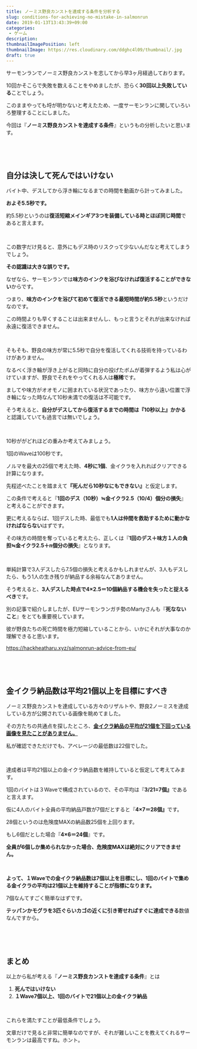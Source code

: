 ```yaml
---
title: ノーミス野良カンストを達成する条件を分析する
slug: conditions-for-achieving-no-mistake-in-salmonrun
date: 2019-01-13T13:43:39+09:00
categories: 
 - ゲーム
description: 
thumbnailImagePosition: left
thumbnailImage: https://res.cloudinary.com/ddghc4l09/thumbnail/.jpg
draft: true
---
```


<!--more-->

サーモンランでノーミス野良カンストを志してから早3ヶ月経過しております。

10回かそこらで失敗を数えることをやめましたが、恐らく<strong>30回以上失敗している</strong>ことでしょう。

このままやっても埒が明かないと考えたため、一度サーモンランに関していろいろ整理することにしました。

今回は『<strong>ノーミス野良カンストを達成する条件</strong>』というもの分析したいと思います。

&nbsp;

&nbsp;
<h2>自分は決して死んではいけない</h2>
バイト中、デスしてから浮き輪になるまでの時間を動画から計ってみました。

<strong>およそ5.5秒です。</strong>

約5.5秒というのは<strong>復活短縮メインギア3つを装備している時とほぼ同じ時間</strong>であると言えます。

&nbsp;

この数字だけ見ると、意外にもデス時のリスクって少ないんだなと考えてしまうでしょう。

<strong>その認識は大きな誤りです。</strong>

なぜなら、サーモンランでは<strong>味方のインクを浴びなければ復活することができない</strong>からです。

つまり、<strong>味方のインクを浴びて初めて復活できる最短時間が約5.5秒</strong>というだけなのです。

この時間よりも早くすることは出来ませんし、もっと言うとそれが出来なければ永遠に復活できません。

&nbsp;

そもそも、野良の味方が常に5.5秒で自分を復活してくれる技術を持っているわけがありません。

なるべく浮き輪が浮き上がると同時に自分の投げたボムが着弾するよう私は心がけていますが、野良でそれをやってくれる人は<strong>極稀</strong>です。

ましてや味方がオオモノに囲まれている状況であったり、味方から遠い位置で浮き輪になった時なんて10秒未満での復活は不可能です。

そう考えると、<strong>自分がデスしてから復活するまでの時間は『10秒以上』かかる</strong>と認識していても過言では無いでしょう。

&nbsp;

10秒ががどれほどの重みか考えてみましょう。

1回のWaveは100秒です。

ノルマを最大の25個で考えた時、<strong>4秒に1個</strong>、金イクラを入れればクリアできる計算になります。

先程述べたことを踏まえて<strong>『死んだら10秒なにもできない』</strong>と仮定します。

この条件で考えると『<strong>1回のデス（10秒）≒金イクラ2.5（10/4）個分の損失</strong>』と考えることができます。

更に考えるならば、1回デスした時、最低でも<strong>1人は仲間を救助するために動かなければならない</strong>はずです。

その味方の時間を奪っていると考えたら、正しくは『<strong>1回のデス＋味方１人の負担≒金イクラ2.5＋n</strong><strong>個分の損失</strong>』となります。

&nbsp;

単純計算で3人デスしたら7.5個の損失と考えるかもしれませんが、3人もデスしたら、もう1人の生き残りが納品する余裕なんてありません。

そう考えると、<strong>3人デスした時点で4×2.5＝10個納品する機会を失ったと捉えるべき</strong>です。

別の記事で紹介しましたが、EUサーモンランガチ勢のMartyさんも『<strong>死なないこと</strong>』をとても重要視しています。

彼が野良たちの死亡時間を極力短縮していることから、いかにそれが大事なのか理解できると思います。

https://hackheatharu.xyz/salmonrun-advice-from-eu/

&nbsp;

&nbsp;
<h2>金イクラ納品数は平均21個以上を目標にすべき</h2>
ノーミス野良カンストを達成している方々のリザルトや、野良2ノーミスを達成している方が公開されている画像を眺めてました。

その方たちの共通点を探したところ、<a href="https://twitter.com/search?f=images&amp;vertical=default&amp;q=%E3%83%8E%E3%83%BC%E3%83%9F%E3%82%B9%E9%87%8E%E8%89%AF%E3%82%AB%E3%83%B3%E3%82%B9%E3%83%88&amp;src=typd"><strong>金イクラ納品の平均が21個を下回っている画像を見たことがありません。</strong></a>

私が確認できただけでも、アベレージの最低数は22個でした。

&nbsp;

達成者は平均21個以上の金イクラ納品数を維持していると仮定して考えてみます。

1回のバイトは３Waveで構成されているので、その平均は『<strong>3/21=7個』</strong>であると言えます。

仮に4人のバイト全員の平均納品戸数が7個だとすると『<strong>4×7＝28個』</strong>です。

28個というのは危険度MAXの納品数25個を上回ります。

もし6個だとした場合『<strong>4×6＝24個</strong>』です。

<strong>全員が6個しか集められなかった場合、危険度MAXは絶対にクリアできません。</strong>

&nbsp;

<strong>よって、１Waveでの金イクラ納品数は7個以上を目標にし、1回のバイトで集める金イクラの平均は21個以上を維持することが指標になります。</strong>

7個なんてすごく簡単なはずです。

<strong>テッパンかモグラを3匹ぐらいカゴの近くに引き寄せればすぐに達成できる</strong>数値なんですから。

&nbsp;

&nbsp;
<h2>まとめ</h2>
以上から私が考える『<strong>ノーミス野良カンストを達成する条件</strong>』とは
<ol>
 	<li><strong>死んではいけない</strong></li>
 	<li><strong>１Wave7個以上、1回のバイトで21個以上の金イクラ納品</strong></li>
</ol>
&nbsp;

これらを満たすことが最低条件でしょう。

文章だけで見ると非常に簡単なのですが、それが難しいことを教えてくれるサーモンランは最高ですね。ホント。
